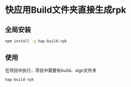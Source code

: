 # 快应用Build文件夹直接生成rpk

## 全局安装

```bash
npm install -g hap-build-rpk
```

## 使用

在项目中执行，项目中需要有build、sign文件夹

```bash
hap-build-rpk
```
